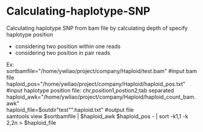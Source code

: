 # Calculating-haplotype-SNP
Calculating haplotype SNP from  bam file by calculating depth of  specify haplotype position
* considering two position within one reads
* considering two position in pair reads

Ex: </br>
sortbamfile="/home/ywliao/project/company/Haploid/test.bam" #input bam file </br>
haploid_pos="/home/ywliao/project/company/Haploid/haploid_pos.txt" #input haplotype position file: chr,position1,postion2;tab separated </br>
haploid_awk="/home/ywliao/project/company/Haploid/haploid_count_bam.awk" </br>
haploid_file=$outdir"test"".haploid.txt" #output file </br>
samtools view $sortbamfile | $haploid_awk $haploid_pos - | sort -k1,1 -k 2,2n > $haploid_file </br>
